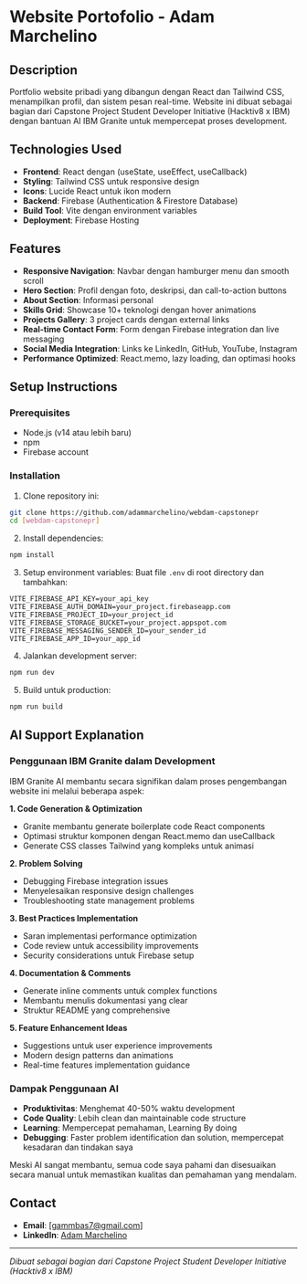 # Website Portofolio - Adam Marchelino

## Description
Portfolio website pribadi yang dibangun dengan React dan Tailwind CSS, menampilkan profil, dan sistem pesan real-time. Website ini dibuat sebagai bagian dari Capstone Project Student Developer Initiative (Hacktiv8 x IBM) dengan bantuan AI IBM Granite untuk mempercepat proses development.

## Technologies Used
- **Frontend**: React dengan (useState, useEffect, useCallback)
- **Styling**: Tailwind CSS untuk responsive design
- **Icons**: Lucide React untuk ikon modern
- **Backend**: Firebase (Authentication & Firestore Database)
- **Build Tool**: Vite dengan environment variables
- **Deployment**: Firebase Hosting

## Features
- **Responsive Navigation**: Navbar dengan hamburger menu dan smooth scroll
- **Hero Section**: Profil dengan foto, deskripsi, dan call-to-action buttons
- **About Section**: Informasi personal
- **Skills Grid**: Showcase 10+ teknologi dengan hover animations
- **Projects Gallery**: 3 project cards dengan external links
- **Real-time Contact Form**: Form dengan Firebase integration dan live messaging
- **Social Media Integration**: Links ke LinkedIn, GitHub, YouTube, Instagram
- **Performance Optimized**: React.memo, lazy loading, dan optimasi hooks

## Setup Instructions

### Prerequisites
- Node.js (v14 atau lebih baru)
- npm
- Firebase account

### Installation
1. Clone repository ini:
```bash
git clone https://github.com/adammarchelino/webdam-capstonepr
cd [webdam-capstonepr]
```

2. Install dependencies:
```bash
npm install
```

3. Setup environment variables:
Buat file `.env` di root directory dan tambahkan:
```
VITE_FIREBASE_API_KEY=your_api_key
VITE_FIREBASE_AUTH_DOMAIN=your_project.firebaseapp.com
VITE_FIREBASE_PROJECT_ID=your_project_id
VITE_FIREBASE_STORAGE_BUCKET=your_project.appspot.com
VITE_FIREBASE_MESSAGING_SENDER_ID=your_sender_id
VITE_FIREBASE_APP_ID=your_app_id
```

4. Jalankan development server:
```bash
npm run dev
```

5. Build untuk production:
```bash
npm run build
```

## AI Support Explanation

### Penggunaan IBM Granite dalam Development

IBM Granite AI membantu secara signifikan dalam proses pengembangan website ini melalui beberapa aspek:

**1. Code Generation & Optimization**
- Granite membantu generate boilerplate code React components
- Optimasi struktur komponen dengan React.memo dan useCallback
- Generate CSS classes Tailwind yang kompleks untuk animasi

**2. Problem Solving**
- Debugging Firebase integration issues
- Menyelesaikan responsive design challenges
- Troubleshooting state management problems

**3. Best Practices Implementation**
- Saran implementasi performance optimization
- Code review untuk accessibility improvements
- Security considerations untuk Firebase setup

**4. Documentation & Comments**
- Generate inline comments untuk complex functions
- Membantu menulis dokumentasi yang clear
- Struktur README yang comprehensive

**5. Feature Enhancement Ideas**
- Suggestions untuk user experience improvements
- Modern design patterns dan animations
- Real-time features implementation guidance

### Dampak Penggunaan AI
- **Produktivitas**: Menghemat 40-50% waktu development
- **Code Quality**: Lebih clean dan maintainable code structure
- **Learning**: Mempercepat pemahaman, Learning By doing
- **Debugging**: Faster problem identification dan solution, mempercepat kesadaran dan tindakan saya

Meski AI sangat membantu, semua code saya pahami dan disesuaikan secara manual untuk memastikan kualitas dan pemahaman yang mendalam.

## Contact
- **Email**: [gammbas7@gmail.com]
- **LinkedIn**: [Adam Marchelino](https://www.linkedin.com/in/adam-marchelino/)

---
*Dibuat sebagai bagian dari Capstone Project Student Developer Initiative (Hacktiv8 x IBM)*
